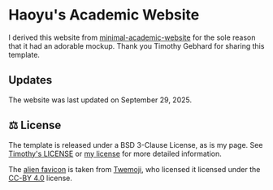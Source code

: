 # Haoyu's Academic Website

I derived this website from [minimal-academic-website](https://github.com/timothygebhard/minimal-academic-website/) for the sole reason that it had an adorable mockup. Thank you Timothy Gebhard for sharing this template. 


## Updates

The website was last updated on September 29, 2025. 

## ⚖️  License

The template is released under a BSD 3-Clause License, as is my page. See [Timothy's LICENSE](https://github.com/timothygebhard/minimal-academic-website/blob/main/LICENSE) or [my license](/LICENSE) for more detailed information.

The [alien favicon](https://github.com/timothygebhard/minimal-academic-website/blob/main/favicon.png) is taken from [Twemoji](https://twemoji.twitter.com/), who licensed it licensed under the [CC-BY 4.0](https://creativecommons.org/licenses/by/4.0/) license.
